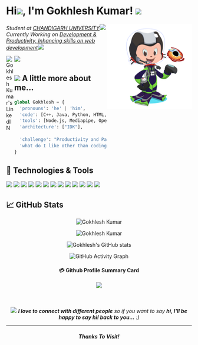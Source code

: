 <!-- - 👋 Hi, I’m @gokhlesh-kumar ...
- 👀 I’m interested in developing ...
- 🌱 I’m currently learning scripting ...
- 💞️ I love to do commits ...
- 📫 Reach me at Chandigarh University ... -->

<!---
gokhlesh-kumar/gokhlesh-kumar is a ✨ special ✨ repository because its `README.md` (this file) appears on your GitHub profile.
You can click the Preview link to take a look at your changes.
--->


<h1> Hi<img src="https://media.giphy.com/media/hvRJCLFzcasrR4ia7z/giphy.gif" height="25px">, I'm Gokhlesh Kumar! <img src="https://media.giphy.com/media/QTfX9Ejfra3ZmNxh6B/source.gif" width="50"></h1>
<img align='right' src="./git.png" width="230">
<p><em>Student at <a href="https://www.cuchd.in/">CHANDIGARH UNIVERSITY</a><img src="https://media.giphy.com/media/fYSnHlufseco8Fh93Z/giphy.gif" width="30"></br>Currently Working on <a href="#">Development & Productivity, Inhancing skills on web development</a><img src="https://media.giphy.com/media/WUlplcMpOCEmTGBtBW/giphy.gif" width="30"> 
</em></p>

<a href="https://www.linkedin.com/in/gokhlesh-kumar/">
  <img align="left" alt="Gokhlesh Kumar's LinkedIN" width="22px" src="https://raw.githubusercontent.com/peterthehan/peterthehan/master/assets/linkedin.svg" />
</a>

![](https://visitor-badge.glitch.me/badge?page_id=gokhlesh-kumar)


## <img src="https://media.giphy.com/media/VgCDAzcKvsR6OM0uWg/giphy.gif" width="50"> A little more about me...  

```python
global Gokhlesh = {
  'pronouns': 'he' | 'him',
  'code': [C++, Java, Python, HTML, CSS, JavaScript, React],
  'tools': [Node.js, Mediapipe, OpenCV, Bootstrap],
  'architecture': ["IDK"],

  'challenge': "Productivity and Passion, Developing Tools to build Atomic structure"
  'what do I like other than coding?': "Reading Books, Cycling, Movie, Fun-with-friends"
}
```

## 🔧 Technologies & Tools
![](https://img.shields.io/badge/OS-Linux-informational?style=flat&logo=linux&logoColor=white&color=2bbc8a)
![](https://img.shields.io/badge/Editor-IntelliJ_IDEA-informational?style=flat&logo=intellij-idea&logoColor=white&color=2bbc8a)
![](https://img.shields.io/badge/Editor-Android_Studio-informational?style=flat&logo=android-studio&logoColor=white&color=2bbc8a)
![](https://img.shields.io/badge/Code-Python-informational?style=flat&logo=python&logoColor=white&color=2bbc8a)
![](https://img.shields.io/badge/Code-JavaScript-informational?style=flat&logo=javascript&logoColor=white&color=2bbc8a)
![](https://img.shields.io/badge/Tools-GitHub-informational?style=flat&logo=github&logoColor=white&color=2bbc8a)
![](https://img.shields.io/badge/Code-c++-informational?style=flat&logo=c&logoColor=white&color=2bbc8a)
![](https://img.shields.io/badge/Code-java-informational?style=flat&logo=java&logoColor=white&color=2bbc8a)
![](https://img.shields.io/badge/Framework-React-informational?style=flat&logo=React&logoColor=white&color=2bbc8a)
![](https://img.shields.io/badge/Framework-Django-informational?style=flat&logo=Django&logoColor=white&color=2bbc8a)
![](https://img.shields.io/badge/HTML-E34F26?&style=flat&logo=html5&logoColor=white&color=2bbc8a)
![](https://img.shields.io/badge/CSS-1572B6?&style=flat&logo=css3&logoColor=white&color=2bbc8a)
![](https://img.shields.io/badge/Sass-CC6699?&style=flat&logo=sass&logoColor=white&color=2bbc8a)

## &#x1f4c8; GitHub Stats
 <div align="center">

<p><img src="https://github-readme-stats.vercel.app/api/top-langs?username=gokhlesh-kumar&show_icons=true&locale=en&layout=compact&theme=radical" alt="Gokhlesh Kumar" /></p>

 <p><img src="https://github-readme-streak-stats.herokuapp.com/?user=gokhlesh-kumar&theme=radical" alt="Gokhlesh Kumar" /></p>


[Themes]: <> (dark, radical, merko, gruvbox, tokyonight, onedark, cobalt, synthwave, highcontrast, dracula)
  
![Gokhlesh's GitHub stats](https://github-readme-stats.vercel.app/api/?username=gokhlesh-kumar&show_icons=true&title_color=fff&icon_color=79ff97&text_color=9f9f9f&bg_color=151515)

![GitHub Activity Graph](https://activity-graph.herokuapp.com/graph?username=gokhlesh-kumar&bg_color=000000&color=4fff67&line=4fff67&point=ffffff&area=true&hide_border=true)  
#### 💳 Github Profile Summary Card
<p align="center">
  <img src="https://github-profile-summary-cards.vercel.app/api/cards/profile-details?username=gokhlesh-kumar&theme=radical"/>
</p>

<br />
<br />
<img src="https://media.giphy.com/media/xUOwGiewfQAm3tcIA8/giphy.gif" width="60"> <em><b>I love to connect with different people</b> so if you want to say <b>hi, I'll be happy to say hi! back to you...</b> :)</em>

---

#### _Thanks To Visit!_
